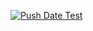 [![Push Date Test](https://github.com/Safuze/test1/actions/workflows/test_workflow.yml/badge.svg)](https://github.com/Safuze/test1/actions/workflows/test_workflow.yml)
